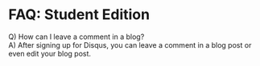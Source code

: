 

# FAQ: Student Edition

   Q) How can I leave a comment in a blog?   
  A) After signing up for Disqus, you can leave a comment in a blog post or even edit your blog post.


  
  
